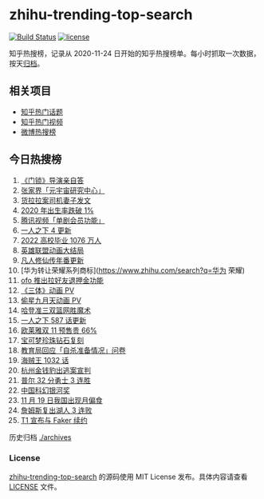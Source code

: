 # zhihu-trending-top-search

[![Build Status](https://github.com/justjavac/zhihu-trending-top-search/workflows/ci/badge.svg?branch=main)](https://github.com/justjavac/zhihu-trending-top-search/actions)
[![license](https://img.shields.io/github/license/justjavac/zhihu-trending-top-search)](https://github.com/justjavac/zhihu-trending-top-search/blob/main/LICENSE)

知乎热搜榜，记录从 2020-11-24 日开始的知乎热搜榜单。每小时抓取一次数据，按天[归档](./archives)。

## 相关项目

- [知乎热门话题](https://github.com/justjavac/zhihu-trending-hot-questions)
- [知乎热门视频](https://github.com/justjavac/zhihu-trending-hot-video)
- [微博热搜榜](https://github.com/justjavac/weibo-trending-hot-search)

## 今日热搜榜

<!-- BEGIN -->
<!-- 最后更新时间 Sun Nov 21 2021 11:13:40 GMT+0800 (China Standard Time) -->

1. [《门锁》导演亲自答](https://www.zhihu.com/search?q=门锁)
1. [张家界「元宇宙研究中心」](https://www.zhihu.com/search?q=元宇宙)
1. [货拉拉案司机妻子发文](https://www.zhihu.com/search?q=货拉拉案)
1. [2020 年出生率跌破 1%](https://www.zhihu.com/search?q=出生率)
1. [腾讯视频「单剧会员功能」](https://www.zhihu.com/search?q=腾讯视频)
1. [一人之下 4 更新](https://www.zhihu.com/search?q=一人之下4)
1. [2022 高校毕业 1076 万人](https://www.zhihu.com/search?q=高校毕业)
1. [英雄联盟动画大结局](https://www.zhihu.com/search?q=英雄联盟双城之战)
1. [凡人修仙传年番更新](https://www.zhihu.com/search?q=凡人修仙传)
1. [华为转让荣耀系列商标](https://www.zhihu.com/search?q=华为 荣耀)
1. [ofo 推出拉好友退押金功能](https://www.zhihu.com/search?q=ofo退押金)
1. [《三体》动画 PV](https://www.zhihu.com/search?q=三体)
1. [偷星九月天动画 PV](https://www.zhihu.com/search?q=偷星九月天)
1. [哈登准三双篮网胜魔术](https://www.zhihu.com/search?q=篮网)
1. [一人之下 587 话更新](https://www.zhihu.com/search?q=一人之下)
1. [欧莱雅双 11 预售贵 66%](https://www.zhihu.com/search?q=欧莱雅)
1. [宝可梦珍珠钻石复刻](https://www.zhihu.com/search?q=宝可梦)
1. [教育局回应「自杀准备情况」问卷](https://www.zhihu.com/search?q=自杀问卷)
1. [海贼王 1032 话](https://www.zhihu.com/search?q=海贼王)
1. [杭州金钱豹出逃案宣判](https://www.zhihu.com/search?q=金钱豹出逃)
1. [普尔 32 分勇士 3 连胜](https://www.zhihu.com/search?q=勇士)
1. [中国科幻银河奖](https://www.zhihu.com/search?q=银河奖)
1. [11 月 19 日我国出现月偏食](https://www.zhihu.com/search?q=月偏食)
1. [詹姆斯复出湖人 3 连败](https://www.zhihu.com/search?q=湖人)
1. [T1 宣布与 Faker 续约](https://www.zhihu.com/search?q=faker)

<!-- END -->

历史归档 [./archives](./archives)

### License

[zhihu-trending-top-search](https://github.com/justjavac/zhihu-trending-top-search)
的源码使用 MIT License 发布。具体内容请查看 [LICENSE](./LICENSE) 文件。
